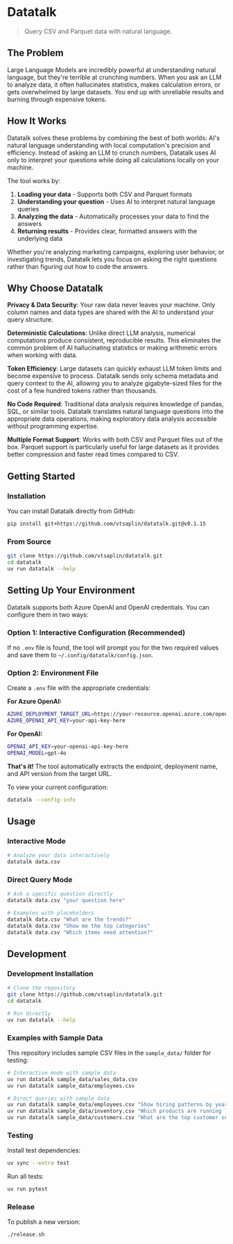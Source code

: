 # Datatalk

> Query CSV and Parquet data with natural language.

## The Problem

Large Language Models are incredibly powerful at understanding natural language, but they're terrible at crunching numbers. When you ask an LLM to analyze data, it often hallucinates statistics, makes calculation errors, or gets overwhelmed by large datasets. You end up with unreliable results and burning through expensive tokens.

## How It Works

Datatalk solves these problems by combining the best of both worlds: AI's natural language understanding with local computation's precision and efficiency. Instead of asking an LLM to crunch numbers, Datatalk uses AI only to interpret your questions while doing all calculations locally on your machine.

The tool works by:

1. **Loading your data** - Supports both CSV and Parquet formats
2. **Understanding your question** - Uses AI to interpret natural language queries
3. **Analyzing the data** - Automatically processes your data to find the answers
4. **Returning results** - Provides clear, formatted answers with the underlying data

Whether you're analyzing marketing campaigns, exploring user behavior, or investigating trends, Datatalk lets you focus on asking the right questions rather than figuring out how to code the answers.

## Why Choose Datatalk

**Privacy & Data Security**: Your raw data never leaves your machine. Only column names and data types are shared with the AI to understand your query structure.

**Deterministic Calculations**: Unlike direct LLM analysis, numerical computations produce consistent, reproducible results. This eliminates the common problem of AI hallucinating statistics or making arithmetic errors when working with data.

**Token Efficiency**: Large datasets can quickly exhaust LLM token limits and become expensive to process. Datatalk sends only schema metadata and query context to the AI, allowing you to analyze gigabyte-sized files for the cost of a few hundred tokens rather than thousands.

**No Code Required**: Traditional data analysis requires knowledge of pandas, SQL, or similar tools. Datatalk translates natural language questions into the appropriate data operations, making exploratory data analysis accessible without programming expertise.

**Multiple Format Support**: Works with both CSV and Parquet files out of the box. Parquet support is particularly useful for large datasets as it provides better compression and faster read times compared to CSV.

## Getting Started

### Installation

You can install Datatalk directly from GitHub:

```bash
pip install git+https://github.com/vtsaplin/datatalk.git@v0.1.15
```

### From Source

```bash
git clone https://github.com/vtsaplin/datatalk.git
cd datatalk
uv run datatalk --help
```

## Setting Up Your Environment

Datatalk supports both Azure OpenAI and OpenAI credentials. You can configure them in two ways:

### Option 1: Interactive Configuration (Recommended)

If no `.env` file is found, the tool will prompt you for the two required values and save them to `~/.config/datatalk/config.json`.

### Option 2: Environment File

Create a `.env` file with the appropriate credentials:

**For Azure OpenAI:**

```bash
AZURE_DEPLOYMENT_TARGET_URL=https://your-resource.openai.azure.com/openai/deployments/gpt-4o/chat/completions?api-version=2024-12-01-preview
AZURE_OPENAI_API_KEY=your-api-key-here
```

**For OpenAI:**

```bash
OPENAI_API_KEY=your-openai-api-key-here
OPENAI_MODEL=gpt-4o
```

**That's it!** The tool automatically extracts the endpoint, deployment name, and API version from the target URL.

To view your current configuration:

```bash
datatalk --config-info
```

## Usage

### Interactive Mode

```bash
# Analyze your data interactively
datatalk data.csv
```

### Direct Query Mode

```bash
# Ask a specific question directly
datatalk data.csv "your question here"

# Examples with placeholders
datatalk data.csv "What are the trends?"
datatalk data.csv "Show me the top categories"
datatalk data.csv "Which items need attention?"
```

## Development

### Development Installation

```bash
# Clone the repository
git clone https://github.com/vtsaplin/datatalk.git
cd datatalk

# Run directly
uv run datatalk --help
```

### Examples with Sample Data

This repository includes sample CSV files in the `sample_data/` folder for testing:

```bash
# Interactive mode with sample data
uv run datatalk sample_data/sales_data.csv
uv run datatalk sample_data/employees.csv

# Direct queries with sample data
uv run datatalk sample_data/employees.csv "Show hiring patterns by year"
uv run datatalk sample_data/inventory.csv "Which products are running low?"
uv run datatalk sample_data/customers.csv "What are the top customer segments?"
```

### Testing

Install test dependencies:

```bash
uv sync --extra test
```

Run all tests:

```bash
uv run pytest
```

### Release

To publish a new version:

```bash
./release.sh
```
